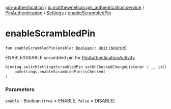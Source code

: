 [pin-authentication](../../../index.md) / [io.matthewnelson.pin_authentication.service](../../index.md) / [PinAuthentication](../index.md) / [Settings](index.md) / [enableScrambledPin](./enable-scrambled-pin.md)

# enableScrambledPin

`fun enableScrambledPin(enable: `[`Boolean`](https://kotlinlang.org/api/latest/jvm/stdlib/kotlin/-boolean/index.html)`): `[`Unit`](https://kotlinlang.org/api/latest/jvm/stdlib/kotlin/-unit/index.html) [(source)](https://github.com/05nelsonm/pin-authentication/blob/master/pin-authentication/src/main/java/io/matthewnelson/pin_authentication/service/PinAuthentication.kt#L942)

ENABLE/DISABLE scrambled pin for [PinAuthenticationActivity](#)

``` kotlin
binding.switchSettingsScrambledPin.setOnCheckedChangeListener { _, isChecked ->
    paSettings.enableScrambledPin(isChecked)
}
```

### Parameters

`enable` - Boolean (`true` = ENABLE, `false` = DISABLE)